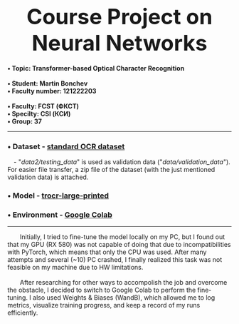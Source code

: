<h1 align="center"><font size="10"><b>Course Project on Neural Networks</b></font></h1>

**• Topic: Transformer-based Optical Character Recognition<br><br>
• Student: Martin Bonchev<br>
• Faculty number: 121222203</br></br>
• Faculty: FCST (ФКСТ)<br>
• Specilty: CSI (КСИ)<br>
• Group: 37**
<hr>

### • Dataset - [standard OCR dataset](https://www.kaggle.com/datasets/preatcher/standard-ocr-dataset/data)
&emsp;- "*data2/testing_data*" is used as validation data ("*data/validation_data*"). For easier file transfer, a zip file of the dataset (with the just mentioned validation data) is attached. 
### • Model - [trocr-large-printed](https://huggingface.co/microsoft/trocr-large-printed)
### • Environment - [Google Colab](https://colab.google/)
<hr>

&emsp;&emsp;Initially, I tried to fine-tune the model locally on my PC, but I found out that my GPU (RX 580) was not capable of doing that due to incompatibilities with PyTorch, which means that only the CPU was used. After many attempts and several (~10) PC crashed, I finally realized this task was not feasible on my machine due to HW limitations.<br><br>
&emsp;&emsp;After researching for other ways to accompolish the job and overcome the obstacle, I decided to switch to Google Colab to perform the fine-tuning. I also used Weights & Biases (WandB), which allowed me to log metrics, visualize training progress, and keep a record of my runs efficiently.
